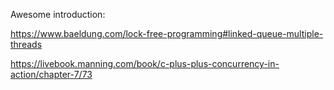 Awesome introduction:

https://www.baeldung.com/lock-free-programming#linked-queue-multiple-threads

https://livebook.manning.com/book/c-plus-plus-concurrency-in-action/chapter-7/73
